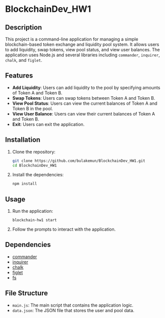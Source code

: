 # BlockchainDev_HW1

## Description

This project is a command-line application for managing a simple blockchain-based token exchange and liquidity pool system. It allows users to add liquidity, swap tokens, view pool status, and view user balances. The application uses Node.js and several libraries including `commander`, `inquirer`, `chalk`, and `figlet`.

## Features

- **Add Liquidity**: Users can add liquidity to the pool by specifying amounts of Token A and Token B.
- **Swap Tokens**: Users can swap tokens between Token A and Token B.
- **View Pool Status**: Users can view the current balances of Token A and Token B in the pool.
- **View User Balance**: Users can view their current balances of Token A and Token B.
- **Exit**: Users can exit the application.

## Installation

1. Clone the repository:
    ```bash
    git clone https://github.com/bulakemun/BlockchainDev_HW1.git
    cd BlockchainDev_HW1
    ```

2. Install the dependencies:
    ```bash
    npm install
    ```

## Usage

1. Run the application:
    ```
    blockchain-hw1 start
    ```

2. Follow the prompts to interact with the application.

## Dependencies

- [commander](https://www.npmjs.com/package/commander)
- [inquirer](https://www.npmjs.com/package/inquirer)
- [chalk](https://www.npmjs.com/package/chalk)
- [figlet](https://www.npmjs.com/package/figlet)
- [fs](https://nodejs.org/api/fs.html)

## File Structure

- `main.js`: The main script that contains the application logic.
- `data.json`: The JSON file that stores the user and pool data.
